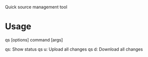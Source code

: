 Quick source management tool

# Usage

qs [options] command [args]

qs: Show status
qs u: Upload all  changes
qs d: Download all changes
